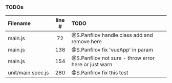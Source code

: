 ### TODOs
| Filename | line # | TODO
|:------|:------:|:------
| main.js | 72 | @S.Panfilov handle class add and remove here
| main.js | 138 | @S.Panfilov fix 'vueApp' in param
| main.js | 154 | @S.Panfilov not sure - throw error here or just warn
| unit/main.spec.js | 280 | @S.Panfilov fix this test